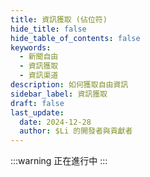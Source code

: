 ```yaml
---
title: 資訊獲取 (佔位符)
hide_title: false
hide_table_of_contents: false
keywords:
  - 新聞自由
  - 資訊獲取
  - 資訊渠道
description: 如何獲取自由資訊
sidebar_label: 資訊獲取
draft: false
last_update:
  date: 2024-12-28
  author: $Li 的開發者與貢獻者
---
```


:::warning
正在進行中
:::
